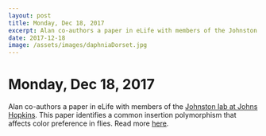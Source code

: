 ```yaml
---
layout: post
title: Monday, Dec 18, 2017
excerpt: Alan co-authors a paper in eLife with members of the Johnston lab at Johns Hopkins.
date: 2017-12-18
image: /assets/images/daphniaDorset.jpg
---
```

# Monday, Dec 18, 2017
Alan co-authors a paper in eLife with members of the [Johnston lab at Johns Hopkins](http://sites.krieger.jhu.edu/johnstonlab/). This paper identifies a common insertion polymorphism that affects color preference in flies. Read more [here](https://elifesciences.org/articles/29593).

